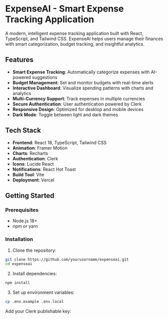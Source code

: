 # ExpenseAI - Smart Expense Tracking Application

A modern, intelligent expense tracking application built with React, TypeScript, and Tailwind CSS. ExpenseAI helps users manage their finances with smart categorization, budget tracking, and insightful analytics.

## Features

- **Smart Expense Tracking**: Automatically categorize expenses with AI-powered suggestions
- **Budget Management**: Set and monitor budgets with real-time alerts
- **Interactive Dashboard**: Visualize spending patterns with charts and analytics
- **Multi-Currency Support**: Track expenses in multiple currencies
- **Secure Authentication**: User authentication powered by Clerk
- **Responsive Design**: Optimized for desktop and mobile devices
- **Dark Mode**: Toggle between light and dark themes

## Tech Stack

- **Frontend**: React 18, TypeScript, Tailwind CSS
- **Animation**: Framer Motion
- **Charts**: Recharts
- **Authentication**: Clerk
- **Icons**: Lucide React
- **Notifications**: React Hot Toast
- **Build Tool**: Vite
- **Deployment**: Vercel

## Getting Started

### Prerequisites

- Node.js 18+ 
- npm or yarn

### Installation

1. Clone the repository:
```bash
git clone https://github.com/yourusername/expenseai.git
cd expenseai
```

2. Install dependencies:
```bash
npm install
```

3. Set up environment variables:
```bash
cp .env.example .env.local
```

Add your Clerk publishable key: